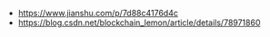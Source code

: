 * https://www.jianshu.com/p/7d88c4176d4c
* https://blog.csdn.net/blockchain_lemon/article/details/78971860
